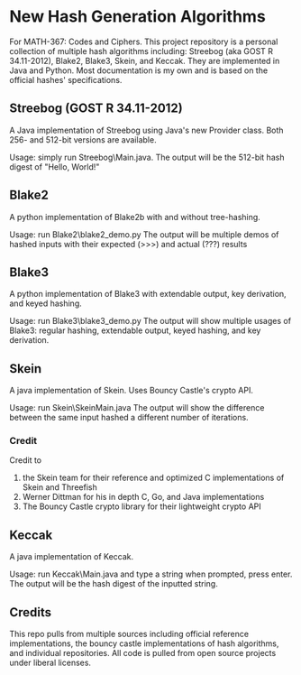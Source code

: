 # New Hash Generation Algorithms

For MATH-367: Codes and Ciphers. This project repository is a personal collection of multiple hash algorithms including: Streebog (aka GOST R 34.11-2012), Blake2, Blake3, Skein, and Keccak. They are implemented in Java and Python. Most documentation is my own and is based on the official hashes' specifications.


## Streebog (GOST R 34.11-2012)

A Java implementation of Streebog using Java's new Provider class. Both 256- and 512-bit versions are available.

Usage: 
simply run Streebog\Main.java. 
The output will be the 512-bit hash digest of "Hello, World!"

## Blake2

A python implementation of Blake2b with and without tree-hashing.

Usage:
run Blake2\blake2_demo.py
The output will be multiple demos of hashed inputs with their expected (>>>) and actual (???) results

## Blake3

A python implementation of Blake3 with extendable output, key derivation, and keyed hashing.

Usage:
run Blake3\blake3_demo.py
The output will show multiple usages of Blake3: regular hashing, extendable output, keyed hashing, and key derivation.

## Skein

A java implementation of Skein. Uses Bouncy Castle's crypto API.

Usage: 
run Skein\SkeinMain.java
The output will show the difference between the same input hashed a different number of iterations.

### Credit
Credit to
1. the Skein team for their reference and optimized C implementations of Skein and Threefish
2. Werner Dittman for his in depth C, Go, and Java implementations
3. The Bouncy Castle crypto library for their lightweight crypto API

## Keccak

A java implementation of Keccak. 

Usage:
run Keccak\Main.java and type a string when prompted, press enter.
The output will be the hash digest of the inputted string.

## Credits

This repo pulls from multiple sources including official reference implementations, the bouncy castle implementations of hash algorithms, and individual repositories. All code is pulled from open source projects under liberal licenses.